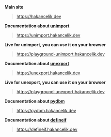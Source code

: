 **Main site**

> https://hakancelik.dev

**Documentation about [unimport](https://github.com/hakancelikdev/unimport)**

> https://unimport.hakancelik.dev

**Live for unimport, you can use it on your browser**

> https://playground-unimport.hakancelik.dev

**Documentation about [unexport](https://github.com/hakancelikdev/unexport)**

> https://unexport.hakancelik.dev

**Live for unexport, you can use it on your browser**

> https://playground-unexport.hakancelik.dev

**Documentation about [pydbm](https://github.com/hakancelikdev/pydbm)**

> https://pydbm.hakancelik.dev

**Documentation about [defineif](https://github.com/hakancelikdev/definif)**

> https://defineif.hakancelik.dev
